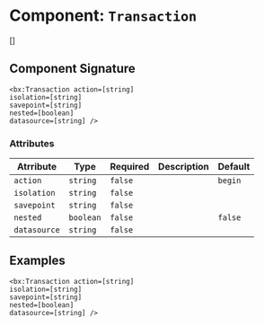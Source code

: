 [comment]: # (Note: This documentation is generated dynamically in the build process.  To modify the contents, change the javadoc on the _invoke method of the Component class)
# Component: `Transaction`

[]

## Component Signature

```
<bx:Transaction action=[string]
isolation=[string]
savepoint=[string]
nested=[boolean]
datasource=[string] />
```

### Attributes


| Atrribute | Type | Required | Description | Default |
|----------|------|----------|-------------|---------|
| `action` | `string` | `false` |  | `begin` |
| `isolation` | `string` | `false` |  |  |
| `savepoint` | `string` | `false` |  |  |
| `nested` | `boolean` | `false` |  | `false` |
| `datasource` | `string` | `false` |  |  |

## Examples

```
<bx:Transaction action=[string]
isolation=[string]
savepoint=[string]
nested=[boolean]
datasource=[string] />
```
